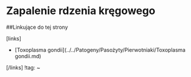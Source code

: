 # Zapalenie rdzenia kręgowego





##Linkujące do tej strony

[links]

- [Toxoplasma gondii](../../Patogeny/Pasożyty/Pierwotniaki/Toxoplasma gondii.md)


[/links]
!tag:
~

